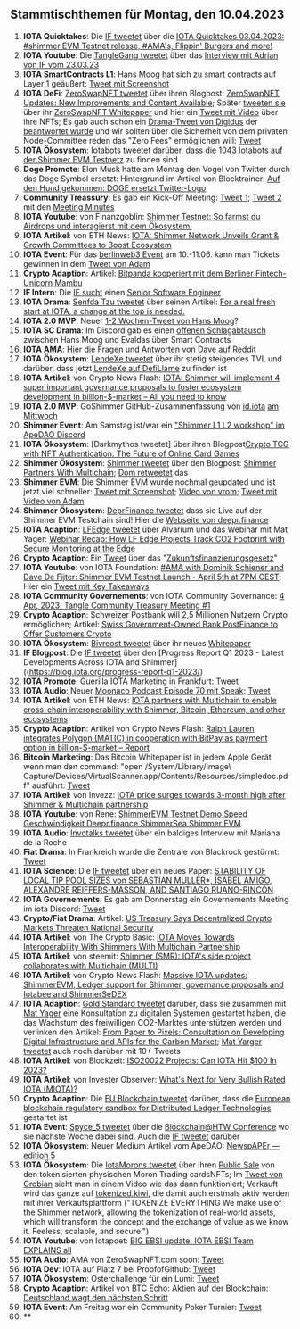 ## Stammtischthemen für Montag, den 10.04.2023

1. **IOTA Quicktakes**: Die [IF tweetet](https://twitter.com/iota/status/1642814293602193410?s=20) über die [IOTA Quicktakes 03.04.2023: #shimmer EVM Testnet release, #AMA's, Flippin' Burgers and more!](https://www.youtube.com/watch?v=w6UGiEdSQ9k)
2. **IOTA Youtube**: Die [TangleGang tweetet](https://twitter.com/GangTangleTalk/status/1642835080962867201?s=20) über das [Interview mit Adrian von IF vom 23.03.23](https://www.youtube.com/watch?v=FKjB7d41wl8)
3. **IOTA SmartContracts L1**: Hans Moog hat sich zu smart contracts auf Layer 1 geäußert: [Tweet mit Screenshot](https://twitter.com/Vrom14286662/status/1643110641656274946?s=20)
4. **IOTA DeFi**: [ZeroSwapNFT tweetet](https://twitter.com/ZeroSwapNFT/status/1642871695185682433?s=20) über ihren Blogpost: [ZeroSwapNFT Updates: New Improvements and Content Available](https://zeroswapnft.medium.com/zeroswapnft-updates-new-improvements-and-content-available-6ce45a8028be); Später [tweeten sie](https://twitter.com/ZeroSwapNFT/status/1642901005183377410?s=20) über ihr [ZeroSwapNFT Whitepaper](https://whitepaper.zeroswapnft.com/) und hier ein [Tweet mit Video](https://twitter.com/ZeroSwapNFT/status/1642900904226574337?s=20) über ihre NFTs; Es gab auch schon ein [Drama-Tweet von Digidus](https://twitter.com/DigidusPrime/status/1643415745723011074?s=20) der [beantwortet wurde](https://twitter.com/ZeroSwapNFT/status/1643489674810257410?s=20) und wir sollten über die Sicherheit von dem privaten Node-Committee reden das "Zero Fees" ermöglichen will: [Tweet](https://twitter.com/Vrom14286662/status/1643500160482156544?s=20)
5. **IOTA Ökosystem**: [Iotabots tweetet](https://twitter.com/iotabots/status/1642890117307064320?s=20) darüber, dass die [1043 Iotabots auf der Shimmer EVM Testnetz](https://explorer.evm.testnet.shimmer.network/token/0xb5A53615170e4684E488C9E1c641aB9dDC307489/inventory) zu finden sind
6. **Doge Promote**: Elon Musk hatte am Montag den Vogel von Twitter durch das Doge Symbol ersetzt: Hintergrund im Artikel von Blocktrainer: [Auf den Hund gekommen: DOGE ersetzt Twitter-Logo](https://www.blocktrainer.de/auf-den-hund-gekommen-doge-ersetzt-twitter-logo/)
7. **Community Treassury**: Es gab ein Kick-Off Meeting: [Tweet 1](https://twitter.com/TangleTreasury/status/1642959162861813761?s=20); [Tweet 2](https://twitter.com/TangleTreasury/status/1643334663098839041?s=20) mit den [Meeting Minutes](https://www.tangletreasury.org/governance-and-treasury-minutes)
8. **IOTA Youtube**: von Finanzgoblin: [Shimmer Testnet: So farmst du Airdrops und interagierst mit dem Ökosystem!](https://www.youtube.com/watch?v=z93Xoiybbd0&t=283s)
9. **IOTA Artikel**: von ETH News: [IOTA: Shimmer Network Unveils Grant & Growth Committees to Boost Ecosystem](https://www.ethnews.com/iota-shimmer-network-unveils-grant-growth-committees-to-boost-ecosystem/)
10. **IOTA Event**: Für das [berlinweb3 Event](https://t.co/kbqdQq00wA) am 10.-11.06. kann man Tickets gewinnen in dem [Tweet von Adam](https://twitter.com/Schpoopel/status/1643163919106621440?s=20)
11. **Crypto Adaption**: Artikel: [Bitpanda kooperiert mit dem Berliner Fintech-Unicorn Mambu](https://www.trendingtopics.eu/bitpanda-kooperiert-mit-dem-berliner-fintech-unicorn-mambu/)
12. **IF Intern**: Die [IF sucht](https://twitter.com/iota/status/1643191692265127936?s=20) einen [Senior Software Engineer](https://iota-foundation.jobs.personio.com/job/1069610?display=en)
13. **IOTA Drama**: [Senfda Tzu tweetet](https://twitter.com/SenfdaTzu/status/1643217909592776704?s=20) über seinen Artikel: [For a real fresh start at IOTA, a change at the top is needed.](https://medium.com/@karsten.bienek/for-a-real-fresh-start-at-iota-a-change-at-the-top-is-needed-66252724f7e1)
14. **IOTA 2.0 MVP**: Neuer [1-2 Wochen-Tweet von Hans Moog](https://twitter.com/hus_qy/status/1643208529640140800?s=20)?
15. **IOTA SC Drama**: Im Discord gab es einen [offenen Schlagabtausch](https://discord.com/channels/397872799483428865/399035929106579466/1092719648182632448) zwischen Hans Moog und Evaldas über Smart Contracts
16. **IOTA AMA**: Hier die [Fragen und Antworten von Dave auf Reddit](https://www.reddit.com/r/Iota/comments/125ozrx/doubleama_ask_the_smart_contracts_team_on_reddit/)
17. **IOTA Ökosystem**: [LendeXe tweetet](https://twitter.com/LendeXeFinance/status/1643312379323662337?s=20) über ihr stetig steigendes TVL und darüber, dass jetzt [LendeXe auf DefiLlame](https://defillama.com/protocol/lendexe-finance) zu finden ist
18. **IOTA Artikel**: von Crypto News Flash: [IOTA: Shimmer will implement 4 super important governance proposals to foster ecosystem development in billion-$-market – All you need to know](https://www.crypto-news-flash.com/iota-shimmer-will-implement-4-super-important-governance-proposals-to-foster-ecosystem-development-in-billion-market-all-you-need-to-know/)
19. **IOTA 2.0 MVP**: GoShimmer GitHub-Zusammenfassung von [id.iota](https://twitter.com/id_iota) [am Mittwoch](https://twitter.com/id_iota/status/1643508792120979456?s=20)
20. **Shimmer Event**: Am Samstag ist/war ein ["Shimmer L1 L2 workshop" im ApeDAO Discord](https://discord.com/events/952695802415943750/1093074821455302698)
21. **IOTA Ökosystem**: [Darkmythos tweetet] über ihren Blogpost[Crypto TCG with NFT Authentication: The Future of Online Card Games](https://darkmythos.medium.com/crypto-tcg-with-nft-authentication-the-future-of-online-card-games-250f0ba59148) 
22. **Shimmer Ökosystem**: [Shimmer tweetet](https://twitter.com/shimmernet/status/1643599380975345665?s=20) über den Blogpost: [Shimmer Partners With Multichain](https://blog.shimmer.network/shimmer-partners-with-multichain/); [Dom retweetet](https://twitter.com/DomSchiener/status/1643608116473233412?s=20) das
23. **Shimmer EVM**: Die Shimmer EVM wurde nochmal geupdated und ist jetzt viel schneller: [Tweet mit Screenshot](https://twitter.com/TangleVerseWeb/status/1643572817777119233?s=20); [Video von vrom](https://www.youtube.com/watch?v=sE9Lpzr-CSg&t=3s); [Tweet mit Video von Adam](https://twitter.com/Schpoopel/status/1643647345102290944?s=20)
24. **Shimmer Ökosystem**: [DeprFinance tweetet](https://twitter.com/DeeprFinance/status/1643616853107912705?s=20) dass sie Live auf der Shimmer EVM Testchain sind! Hier die [Webseite von deepr.finance](https://www.deepr.finance/faucet)
25. **IOTA Adaption**: [LFEdge tweetet](https://twitter.com/LF_Edge/status/1643631896801189888?s=20) über Alvarium und das Webinar mit Mat Yager: [Webinar Recap: How LF Edge Projects Track CO2 Footprint with Secure Monitoring at the Edge](https://www.lfedge.org/2023/03/08/webinar-recap-how-lf-edge-projects-track-co2-footprint-with-secure-monitoring-at-the-edge/?hss_channel=tw-1085641282175741952)
26. **Crypto Adaption**: Ein [Tweet](https://twitter.com/paddi_hansen/status/1643621737144131584?s=20) über das "[Zukunftsfinanzierungsgesetz](https://bundesfinanzministerium.de/Content/DE/Standardartikel/Themen/Schlaglichter/Start-ups/zukunftsfinanzierungsgesetz.html)"
27. **IOTA Youtube**: von IOTA Foundation: [#AMA with Dominik Schiener and Dave De Fijter: Shimmer EVM Testnet Launch - April 5th at 7PM CEST](https://www.youtube.com/watch?v=eklFukSb69o); Hier ein [Tweet mit Key Takeaways](https://twitter.com/iota_penguin/status/1643684032390078499?s=20)
28. **IOTA Community Governements**: von IOTA Community Governance: [4 Apr, 2023: Tangle Community Treasury Meeting #1](https://www.youtube.com/watch?v=al8vnZaHDBw)
29. **Crypto Adaption**: Schweizer Postbank will 2,5 Millionen Nutzern Crypto ermöglichen; Artikel: [Swiss Government-Owned Bank PostFinance to Offer Customers Crypto](https://www.coindesk.com/business/2023/04/05/swiss-government-owned-bank-postfinance-to-offer-customers-crypto/)
30. **IOTA Ökosystem**: [Bivreost tweetet](https://twitter.com/bivreost/status/1643605641418743812?s=20) über ihr neues [Whitepaper](https://drive.google.com/file/d/1Qfc7WK4Rqdqeeze7q1aKZ19t6wDZ8VKe/view)
31. **IF Blogpost**: Die [IF tweetet](https://twitter.com/iota/status/1643961763971383296?s=20) über den [Progress Report Q1 2023 - Latest Developments Across IOTA and Shimmer]((https://blog.iota.org/progress-report-q1-2023/)
32. **IOTA Promote**: Guerilla IOTA Marketing in Frankfurt: [Tweet](https://twitter.com/Vrom14286662/status/1643922993704235010?s=20)
33. **IOTA Audio**: Neuer [Moonaco Podcast Episode 70 mit Speak](https://open.spotify.com/episode/1NNNJqAH7O12wiUGbq0zVI?si=AdN_cq8-SKe3Ph9yflYHuQ&dd=1): [Tweet](https://twitter.com/MoonacoPodcast/status/1643917953333706752?s=20)
34. **IOTA Artikel**: von ETH News: [IOTA partners with Multichain to enable cross-chain interoperability with Shimmer, Bitcoin, Ethereum, and other ecosystems](https://www.ethnews.com/iota-partners-with-multichain-to-enable-cross-chain-interoperability-with-shimmer-bitcoin-ethereum-and-other-ecosystems/)
35. **Crypto Adaption**: Artikel von Crypto News Flash: [Ralph Lauren integrates Polygon (MATIC) in cooperation with BitPay as payment option in billion-$-market – Report](https://www.crypto-news-flash.com/ralph-lauren-integrates-polygon-matic-in-cooperation-with-bitpay-as-payment-option-in-billion-market-report/?feed_id=14446&_unique_id=642e6928f3dff)
36. **Bitcoin Marketing**: Das Bitcoin Whitepaper ist in jedem Apple Gerät wenn man den command: "open /System/Library/Image\ Capture/Devices/VirtualScanner.app/Contents/Resources/simpledoc.pdf" ausführt: [Tweet](https://twitter.com/kranirudha/status/1643889717870739456?s=20)
37. **IOTA Artikel**: von Invezz: [IOTA price surges towards 3-month high after Shimmer & Multichain partnership](https://invezz.com/news/2023/04/05/iota-price-surges-towards-3-month-high-after-shimmer-multichain-partnership/)
38. **IOTA Youtube**: von Rene: [ShimmerEVM Testnet Demo Speed Geschwindigkeit Deepr.finance ShimmerSea Shimmer EVM](https://www.youtube.com/watch?v=o3Q3MwuqRQk)
39. **IOTA Audio**: [Invotalks tweetet](https://twitter.com/invotalks/status/1643679777780563969?s=20) über ein baldiges Interview mit Mariana de la Roche
40. **Fiat Drama**: In Frankreich wurde die Zentrale von Blackrock gestürmt: [Tweet](https://twitter.com/TOysmueller/status/1643926653603651587?s=20)
41. **IOTA Science**: Die [IF tweetet](https://twitter.com/iota/status/1643871167546007553?s=20) über ein neues Paper: [STABILITY OF LOCAL TIP POOL SIZES von SEBASTIAN MÜLLER*, ISABEL AMIGO, ALEXANDRE REIFFERS-MASSON, AND SANTIAGO RUANO-RINCÓN](https://arxiv.org/pdf/2302.01625.pdf)
42. **IOTA Governements**: Es gab am Donnerstag ein Governements Meeting im iota Discord: [Tweet](https://twitter.com/PhyloIota/status/1643649998092115969?s=20)
43. **Crypto/Fiat Drama**: Artikel: [US Treasury Says Decentralized Crypto Markets Threaten National Security](https://watcher.guru/news/us-treasury-says-decentralized-crypto-markets-threaten-national-security)
44. **IOTA Artikel**: von The Crypto Basic: [IOTA Moves Towards Interoperability With Shimmers With Multichain Partnership](https://thecryptobasic.com/2023/04/05/iota-moves-towards-interoperability-with-shimmers-with-multichain-partnership/)
45. **IOTA Artikel**: von steemit: [Shimmer (SMR): IOTA's side project collaborates with Multichain (MULTI)](https://steemit.com/iota/@uwe69/shimmer-smr-iota-s-side-project-collaborates-with-multichain-multi)
46. **IOTA Artikel**: von Crypto News Flash: [Massive IOTA updates: ShimmerEVM, Ledger support for Shimmer, governance proposals and Iotabee and ShimmerSeDEX](https://www.crypto-news-flash.com/massive-iota-updates-shimmerevm-ledger-support-for-shimmer-governance-proposals-and-iotabee-and-shimmersedex/?feed_id=14440&_unique_id=642da5e95a90d)
47. **IOTA Adaption**: [Gold Standard tweetet](https://twitter.com/goldstandard/status/1643977627865329670?s=20) darüber, dass sie zusammen mit [Mat Yager](https://twitter.com/Mat_Yarger) eine Konsultation zu digitalen Systemen gestartet haben, die das Wachstum des freiwilligen CO2-Marktes unterstützen werden und verlinken den Artikel: [From Paper to Pixels: Consultation on Developing Digital Infrastructure and APIs for the Carbon Market](https://www.goldstandard.org/blog-item/paper-pixels-consultation-developing-digital-infrastructure-and-apis-carbon-market); [Mat Yarger tweetet](https://twitter.com/Mat_Yarger/status/1644010695175077890?s=20) auch noch darüber mit 10+ Tweets
48. **IOTA Artikel**: von Blockzeit: [ISO20022 Projects: Can IOTA Hit $100 In 2023?](https://blockzeit.com/iso20022-projects-can-iota-make-hit-100-in-2023/)
49. **IOTA Artikel**: von Invester Observer: [What's Next for Very Bullish Rated IOTA (MIOTA)?](https://www.investorsobserver.com/news/crypto-update/whats-next-for-very-bullish-rated-iota-miota-3)
50. **Crypto Adaption**: Die [EU Blockchain tweetet](https://twitter.com/EUBlockchain/status/1643969229883052034?s=20) darüber, dass die [European blockchain regulatory sandbox for Distributed Ledger Technologies](https://ec.europa.eu/digital-building-blocks/wikis/display/EBSI/Sandbox+Project) gestartet ist
51. **IOTA Event**: [Spyce_5 tweetet](https://twitter.com/SPYCE_5/status/1643963037219422209?s=20) über die [Blockchain@HTW Conference](https://blockchainhtwkonferenz.com/) wo sie nächste Woche dabei sind. Auch die [IF tweetet](https://twitter.com/iota/status/1643916463470792705) darüber
52. **IOTA Ökosystem**: Neuer Medium Artikel vom ApeDAO: [NewspAPEr — edition 5](https://iotapes.medium.com/newspaper-edition-5-a1eeda8601d4)
53. **IOTA Ökosystem**: Die [IotaMorons tweetet](https://twitter.com/iotamorons/status/1644233994697953283?s=20) über ihren [Public Sale](https://iotamorons.art/public-sale/) von den tokenisierten physischen Moron Trading cardsNFTs; Im [Tweet von Grobian](https://twitter.com/grobian1/status/1643515426482028544?s=20) sieht man in einem Video wie das dann funktioniert; Verkauft wird das ganze auf [tokenized.kiwi](https://tokenized.kiwi/products/morons?variant=43996184281355), die damit auch erstmals aktiv werden mit ihrer Verkaufsplattform ("TOKENIZE EVERYTHING We make use of the Shimmer network, allowing the tokenization of real-world assets, which will transform the concept and the exchange of value as we know it. Feeless, scalable, and secure.") 
54. **IOTA Youtube**: von Iotapoet: [BIG EBSI update: IOTA EBSI Team EXPLAINS all](https://www.youtube.com/watch?v=MCRGNPdPIwQ)
55. **IOTA Audio**: AMA von ZeroSwapNFT.com soon: [Tweet](https://twitter.com/ZeroSwapNFT/status/1644269656121700352?s=20)
56. **IOTA Dev**: IOTA auf Platz 7 bei ProofofGithub: [Tweet](https://twitter.com/ProofofGitHub/status/1644248667518382086?s=20)
57. **IOTA Ökosystem**: Osterchallenge für ein Lumi: [Tweet](https://twitter.com/ShimmerSeaDEX/status/1644248650241961986?s=20)
58. **Crypto Adaption**: Artikel von BTC Echo: [Aktien auf der Blockchain: Deutschland wagt den nächsten Schritt](https://www.btc-echo.de/news/aktien-auf-der-blockchain-deutschland-wagt-den-naechsten-schritt-162335/)
59. **IOTA Event**: Am Freitag war ein Community Poker Turnier: [Tweet](https://twitter.com/IotaPunks_71/status/1642067681061879808?s=20)
60. **



